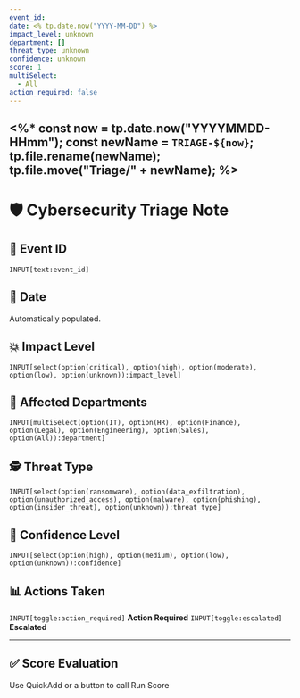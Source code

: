 ```yaml
---
event_id: 
date: <% tp.date.now("YYYY-MM-DD") %>
impact_level: unknown
department: []
threat_type: unknown
confidence: unknown
score: 1
multiSelect:
  - All
action_required: false
---
```


<%*
const now = tp.date.now("YYYYMMDD-HHmm");
const newName = `TRIAGE-${now}`;
tp.file.rename(newName);
tp.file.move("Triage/" + newName);
%>
---
# 🛡️ Cybersecurity Triage Note

## 🧾 Event ID
```meta-bind
INPUT[text:event_id]
```

## 📅 Date
Automatically populated.

## 💥 Impact Level
```meta-bind
INPUT[select(option(critical), option(high), option(moderate), option(low), option(unknown)):impact_level]
```

## 🏢 Affected Departments
```meta-bind
INPUT[multiSelect(option(IT), option(HR), option(Finance), option(Legal), option(Engineering), option(Sales), option(All)):department]
```

## 🕵️ Threat Type
```meta-bind
INPUT[select(option(ransomware), option(data_exfiltration), option(unauthorized_access), option(malware), option(phishing), option(insider_threat), option(unknown)):threat_type]
```

## 🎯 Confidence Level
```meta-bind
INPUT[select(option(high), option(medium), option(low), option(unknown)):confidence]
```

## 📊 Actions Taken
`INPUT[toggle:action_required]` **Action Required**
`INPUT[toggle:escalated]` **Escalated**


---

## ✅ Score Evaluation

Use QuickAdd or a button to call Run Score

